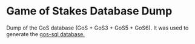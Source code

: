 # Game of Stakes Database Dump

Dump of the GoS database (GoS + GoS3 + GoS5 + GoS6). It was used to generate the [gos-sql database.](https://github.com/castlenode/gos-dump)

